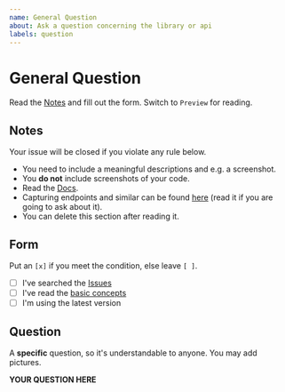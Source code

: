 ```yaml
---
name: General Question
about: Ask a question concerning the library or api
labels: question
---
```


# General Question
Read the [Notes](#notes) and fill out the form.
Switch to `Preview` for reading.

## Notes
Your issue will be closed if you violate any rule below.
 - You need to include a meaningful descriptions and e.g. a screenshot.
 - You **do not** include screenshots of your code.
 - Read the [Docs](https://github.com/dilame/instagram-private-api/tree/master/docs).
 - Capturing endpoints and similar can be found [here](https://github.com/dilame/instagram-private-api/blob/master/CONTRIBUTING.md)
 (read it if you are going to ask about it).
 - You can delete this section after reading it.
 
## Form
Put an `[x]` if you meet the condition, else leave `[ ]`.
 - [ ] I've searched the [Issues](https://github.com/dilame/instagram-private-api/issues)
 - [ ] I've read the [basic concepts](https://github.com/dilame/instagram-private-api#basic-concepts)
 - [ ] I'm using the latest version
 
## Question
A **specific** question, so it's understandable to anyone.
You may add pictures.

**YOUR QUESTION HERE**
